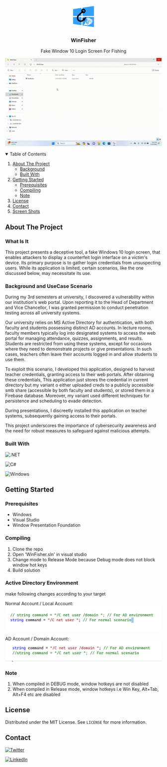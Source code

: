 <div align="center">
<img src="tmp/logo.svg" alt="Logo" width="80" height="80">

<h3>WinFisher</h3>

<p>Fake Window 10 Login Screen For Fishing</p>
</div>

![Project Demo](tmp/output.gif)

<!-- TABLE OF CONTENTS -->
<details open>
  <summary>Table of Contents</summary>
  <ol>
    <li>
      <a href="#about-the-project">About The Project</a>
      <ul>
        <li><a href="#background">Background</a></li>
        <li><a href="#built-with">Built With</a></li>
      </ul>
    </li>
    <li>
      <a href="#getting-started">Getting Started</a>
      <ul>
        <li><a href="#prerequisites">Prerequisites</a></li>
        <li><a href="#compiling">Compiling</a></li>
        <li><a href="#note">Note</a></li>
      </ul>
    </li>
    <li><a href="#license">License</a></li>
    <li><a href="#contact">Contact</a></li>
    <li><a href="#screen-shots">Screen Shots</a></li>
  </ol>
</details>

## About The Project

### What Is It

This project presents a deceptive tool, a fake Windows 10 login screen, that enables attackers to display a counterfeit login interface on a victim's device. Its primary purpose is to gather login credentials from unsuspecting users. While its application is limited, certain scenarios, like the one discussed below, may necessitate its use.


### Background and UseCase Scenario

During my 3rd semesters at university, I discovered a vulnerability within our institution's web portal. Upon reporting it to the Head of Department and Vice Chancellor, I was granted permission to conduct penetration testing across all university systems.

Our university relies on MS Active Directory for authentication, with both faculty and students possessing distinct AD accounts. In lecture rooms, faculty members typically log into designated systems to access the web portal for managing attendance, quizzes, assignments, and results. Students are restricted from using these systems, except for occasions where they need to demonstrate projects or give presentations. In such cases, teachers often leave their accounts logged in and allow students to use them.

To exploit this scenario, I developed this application, designed to harvest teacher credentials, granting access to their web portals. After obtaining these credentials, This application just stores the credential in current directory but my variant o either uploaded creds to a publicly accessible smb share (accessible by both faculty and students), or stored them in a Firebase database. Moreover, my variant used different techniques for persistence and scheduling to evade detection.

During presentations, I discreetly installed this application on teacher systems, subsequently gaining access to their portals.

This project underscores the importance of cybersecurity awareness and the need for robust measures to safeguard against malicious attempts.

### Built With

![.NET](https://img.shields.io/badge/.NET-%235C2D91.svg?style=for-the-badge&logo=.net&logoColor=white)

![C#](https://img.shields.io/badge/C%23-%23239120.svg?style=for-the-badge&logo=csharp&logoColor=white)

![Windows](https://img.shields.io/badge/Windows%20Presentation%20Foundation-0078D6?style=for-the-badge&logo=windows&logoColor=white)

 



## Getting Started

### Prerequisites

* Windows
* Visual Studio
* Window Presentation Foundation

### Compiling

1. Clone the repo
2. Open 'WinFisher.sln' in visual studio
3. Change mode to Release Mode because Debug mode does not block window hot keys
4. Build solution 


### Active Directory Environment
make following changes according to your target

Normal Account / Local Account:
![Normal Account](tmp/LA.png)

AD Account / Domain Account: 
![Domain Account](tmp/DA.png)
### Note

1. When compiled in DEBUG mode, window hotkeys are not disabled
2. When compiled in Release mode, window hotkeys i.e Win Key, Alt+Tab, Alt+F4 etc are disabled 

## License

Distributed under the MIT License. See `LICENSE` for more information.

## Contact

[![Twitter](https://img.shields.io/badge/Twitter-1DA1F2?style=for-the-badge&logo=twitter&logoColor=white)](https://twitter.com/BakarAamir)

[![LinkedIn](https://img.shields.io/badge/LinkedIn-0077B5?style=for-the-badge&logo=linkedin&logoColor=white)](https://www.linkedin.com/in/bakar-git/)
